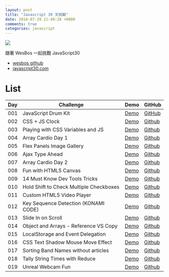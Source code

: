 ```yaml
---
layout: post
title: "Javascript 30 天挑戰"
date: 2018-07-29 21:49:28 +0800
comments: true
categories: javascript
---
```


![](https://mgleon08.github.io/JavaScript30/thumbnail.png)

<!-- more -->

跟著 WesBos 一起挑戰 JavaScript30

* [wesbos github](https://github.com/wesbos/JavaScript30)
* [javascript30.com](https://javascript30.com/)

# List

| Day | Challenge | Demo | GitHub |
|-----|-----------|------|--------|
| 001 | JavaScript Drum Kit | <a href="https://mgleon08.github.io/JavaScript30/001.JavaScript-Drum-Kit/index.html">Demo</a> | <a href="https://github.com/mgleon08/JavaScript30/tree/master/001.JavaScript-Drum-Kit">GitHub</a>
| 002 | CSS + JS Clock | <a href="https://mgleon08.github.io/JavaScript30/002.CSS+JS-Clock/index.html">Demo</a> | <a href="https://github.com/mgleon08/JavaScript30/tree/master/002.CSS%2BJS-Clock">Github</a> |
| 003 | Playing with CSS Variables and JS | <a href="https://mgleon08.github.io/JavaScript30/003.Playing-with-CSS-Variables-and-JS/index.html">Demo</a> | <a href="https://github.com/mgleon08/JavaScript30/tree/master/003.Playing-with-CSS-Variables-and-JS">Github</a> |
| 004 | Array Cardio Day 1 | <a href="https://mgleon08.github.io/JavaScript30/004.Array-Cardio-Day-1/index.html">Demo</a> | <a href="https://github.com/mgleon08/JavaScript30/tree/master/004.Array-Cardio-Day-1">Github</a> |
| 005 | Flex Panels Image Gallery | <a href="https://mgleon08.github.io/JavaScript30/005.Flex-Panels-Image-Gallery/index.html">Demo</a> | <a href="https://github.com/mgleon08/JavaScript30/tree/master/005.Flex-Panels-Image-Gallery">Github</a> |
| 006 | Ajax Type Ahead | <a href="https://mgleon08.github.io/JavaScript30/006.Ajax-Type-Ahead/index.html">Demo</a> | <a href="https://github.com/mgleon08/JavaScript30/tree/master/006.Ajax-Type-Ahead">Github</a> |
| 007 | Array Cardio Day 2 | <a href="https://mgleon08.github.io/JavaScript30/007.Array-Cardio-Day-2/index.html">Demo</a> | <a href="https://github.com/mgleon08/JavaScript30/tree/master/007.Array-Cardio-Day-2">Github</a>
| 008 | Fun with HTML5 Canvas | <a href="https://mgleon08.github.io/JavaScript30/008.Fun-with-HTML5-Canvas/index.html">Demo</a> | <a href="https://github.com/mgleon08/JavaScript30/tree/master/008.Fun-with-HTML5-Canvas">Github</a> |
| 009 | 14 Must Know Dev Tools Tricks | <a href="https://mgleon08.github.io/JavaScript30/009.14-Must-Know-Dev-Tools-Tricks/index.html">Demo</a> | <a href="https://github.com/mgleon08/JavaScript30/tree/master/009.14-Must-Know-Dev-Tools-Tricks">Github</a> |
| 010 | Hold Shift to Check Multiple Checkboxes | <a href="https://mgleon08.github.io/JavaScript30/010.Hold-Shift-to-Check-Multiple-Checkboxes/index.html">Demo</a> | <a href="https://github.com/mgleon08/JavaScript30/tree/master/010.Hold-Shift-to-Check-Multiple-Checkboxes">Github</a> |
| 011 | Custom HTML5 Video Player | <a href="https://mgleon08.github.io/JavaScript30/011.Custom-HTML5-Video-Player/index.html">Demo</a> | <a href="https://github.com/mgleon08/JavaScript30/tree/master/011.Custom-HTML5-Video-Player">Github</a> |
| 012 | Key Sequence Detection (KONAMI CODE) | <a href="https://mgleon08.github.io/JavaScript30/012.Key-Sequence-Detection(KONAMI-CODE)/index.html">Demo</a> | <a href="https://github.com/mgleon08/JavaScript30/tree/master/012.Key-Sequence-Detection(KONAMI-CODE)">Github</a> |
| 013 | Slide In on Scroll | <a href="https://mgleon08.github.io/JavaScript30/013.Slide-In-on-Scroll/index.html">Demo</a> | <a href="https://github.com/mgleon08/JavaScript30/tree/master/013.Slide-In-on-Scroll">Github</a> |
| 014 | Object and Arrays - Reference VS Copy | <a href="https://mgleon08.github.io/JavaScript30/014.Object-and-Arrays-Reference-VS-Copy/index.html">Demo</a> | <a href="https://github.com/mgleon08/JavaScript30/tree/master/014.Object-and-Arrays-Reference-VS-Copy">Github</a> |
| 015 | LocalStorage and Event Delegation | <a href="https://mgleon08.github.io/JavaScript30/015.LocalStorage-and-Event-Delegation/index.html">Demo</a> | <a href="https://github.com/mgleon08/JavaScript30/tree/master/015.LocalStorage-and-Event-Delegation">Github</a> |
| 016 | CSS Text Shadow Mouse Move Effect | <a href="https://mgleon08.github.io/JavaScript30/016.CSS-Text-Shadow-Mouse-Move-Effect/index.html">Demo</a> | <a href="https://github.com/mgleon08/JavaScript30/tree/master/016.CSS-Text-Shadow-Mouse-Move-Effect">Github</a> |
| 017 | Sorting Band Names without articles | <a href="https://mgleon08.github.io/JavaScript30/017.Sorting-Band-Names-without-articles/index.html">Demo</a> | <a href="https://github.com/mgleon08/JavaScript30/tree/master/017.Sorting-Band-Names-without-articles">Github</a> |
| 018 | Tally String Times with Reduce | <a href="https://mgleon08.github.io/JavaScript30/018.Tally-String-Times-with-Reduce/index.html">Demo</a> | <a href="https://github.com/mgleon08/JavaScript30/tree/master/018.Tally-String-Times-with-Reduce">Github</a> |
| 019 | Unreal Webcam Fun | <a href="https://mgleon08.github.io/JavaScript30/019.Unreal-Webcam-Fun/index.html">Demo</a> | <a href="https://github.com/mgleon08/JavaScript30/tree/master/019.Unreal-Webcam-Fun">Github</a> |

